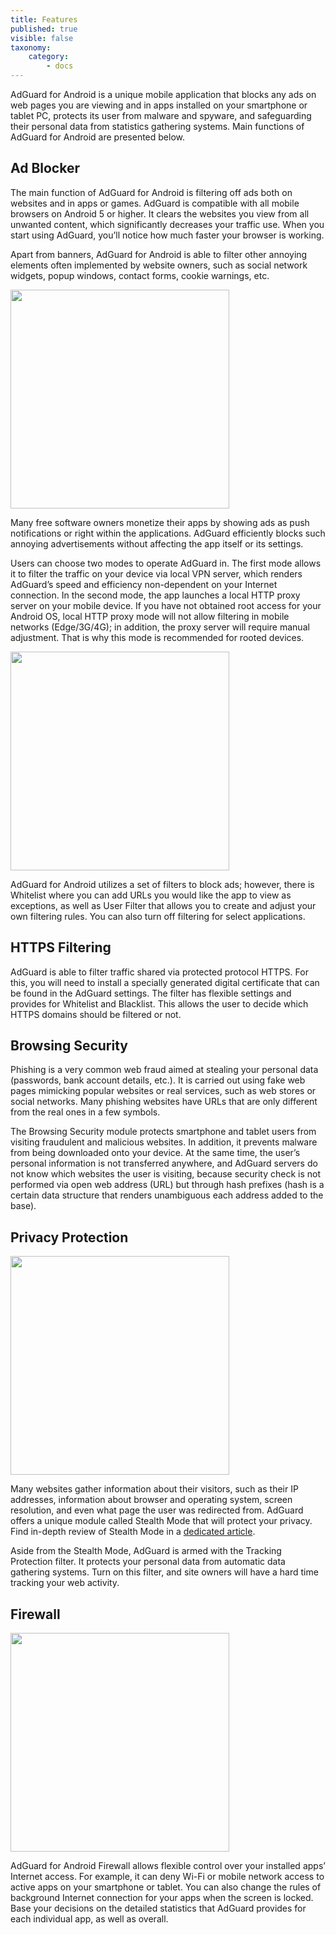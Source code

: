 ```yaml
---
title: Features
published: true
visible: false
taxonomy:
    category:
        - docs
---
```


AdGuard for Android is a unique mobile application that blocks any ads on web pages you are viewing and in apps installed on your smartphone or tablet PC, protects its user from malware and spyware, and safeguarding their personal data from statistics gathering systems. Main functions of AdGuard for Android are presented below.

## Ad Blocker

The main function of AdGuard for Android is filtering off ads both on websites and in apps or games. AdGuard is compatible with all mobile browsers on Android 5 or higher. It clears the websites you view from all unwanted content, which significantly decreases your traffic use. When you start using AdGuard, you’ll notice how much faster your browser is working.

Apart from banners, AdGuard for Android is able to filter other annoying elements often implemented by website owners, such as social network widgets, popup windows, contact forms, cookie warnings, etc.

<img src="https://cdn.adguard.com/public/Adguard/kb/en/Android/home_protection_enable_light_en.jpg" width="350">

Many free software owners monetize their apps by showing ads as push notifications or right within the applications. AdGuard efficiently blocks such annoying advertisements without affecting the app itself or its settings.

Users can choose two modes to operate AdGuard in. The first mode allows it to filter the traffic on your device via local VPN server, which renders AdGuard’s speed and efficiency non-dependent on your Internet connection. In the second mode, the app launches a local HTTP proxy server on your mobile device. If you have not obtained root access for your Android OS, local HTTP proxy mode will not allow filtering in mobile networks (Edge/3G/4G); in addition, the proxy server will require manual adjustment. That is why this mode is recommended for rooted devices.

<img src="https://cdn.adguard.com/public/Adguard/kb/en/Android/filter_groups_en.jpg" width="350">

AdGuard for Android utilizes a set of filters to block ads; however, there is Whitelist where you can add URLs you would like the app to view as exceptions, as well as User Filter that allows you to create and adjust your own filtering rules. You can also turn off filtering for select applications.

## HTTPS Filtering

AdGuard is able to filter traffic shared via protected protocol HTTPS. For this, you will need to install a specially generated digital certificate that can be found in the AdGuard settings. The filter has flexible settings and provides for Whitelist and Blacklist. This allows the user to decide which HTTPS domains should be filtered or not.

## Browsing Security

Phishing is a very common web fraud aimed at stealing your personal data (passwords, bank account details, etc.). It is carried out using fake web pages mimicking popular websites or real services, such as web stores or social networks. Many phishing websites have URLs that are only different from the real ones in a few symbols.

The Browsing Security module protects smartphone and tablet users from visiting fraudulent and malicious websites. In addition, it prevents malware from being downloaded onto your device. At the same time, the user’s personal information is not transferred anywhere, and AdGuard servers do not know which websites the user is visiting, because security check is not performed via open web address (URL) but through hash prefixes (hash is a certain data structure that renders unambiguous each address added to the base).

## Privacy Protection

<img src="https://cdn.adguard.com/public/Adguard/kb/en/Android/stealth_mode_enable_1_en.jpg" width="350">

Many websites gather information about their visitors, such as their IP addresses, information about browser and operating system, screen resolution, and even what page the user was redirected from. AdGuard offers a unique module called Stealth Mode that will protect your privacy. Find in-depth review of Stealth Mode in a [dedicated article](https://kb.adguard.com/en/general/stealth-mode).

Aside from the Stealth Mode, AdGuard is armed with the Tracking Protection filter. It protects your personal data from automatic data gathering systems. Turn on this filter, and site owners will have a hard time tracking your web activity.

## Firewall

<img src="https://cdn.adguard.com/public/Adguard/kb/en/Android/chart_app_chrome_en.jpg" width="350">

AdGuard for Android Firewall allows flexible control over your installed apps’ Internet access. For example, it can deny Wi-Fi or mobile network access to active apps on your smartphone or tablet. You can also change the rules of background Internet connection for your apps when the screen is locked. Base your decisions on the detailed statistics that AdGuard provides for each individual app, as well as overall.
